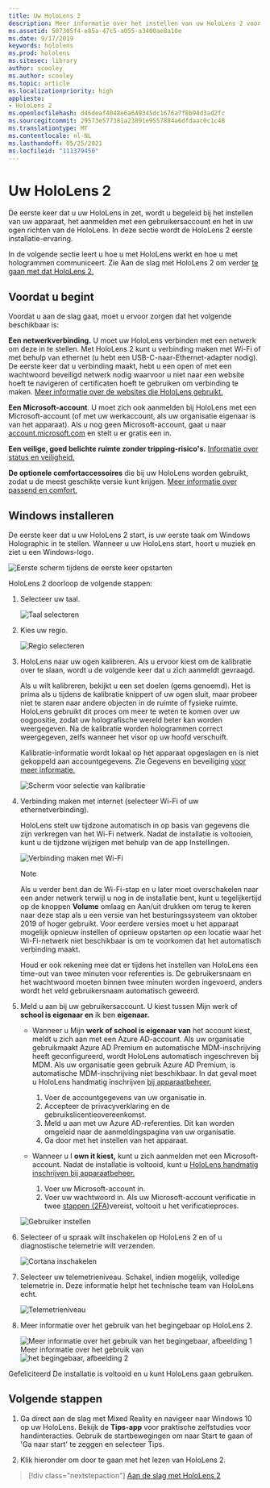 ```yaml
---
title: Uw HoloLens 2
description: Meer informatie over het instellen van uw HoloLens 2 voor de eerste keer via Wi-Fi-netwerk met een Microsoft-account (MSA) of een Azure Active Directory-account (AAD).
ms.assetid: 507305f4-e85a-47c5-a055-a3400ae8a10e
ms.date: 9/17/2019
keywords: hololens
ms.prod: hololens
ms.sitesec: library
author: scooley
ms.author: scooley
ms.topic: article
ms.localizationpriority: high
appliesto:
- HoloLens 2
ms.openlocfilehash: d46deaf4048e6a649345dc1676a7f8b94d3ad2fc
ms.sourcegitcommit: 29573e577381a23891e9557884a6dfdaac0c1c48
ms.translationtype: MT
ms.contentlocale: nl-NL
ms.lasthandoff: 05/25/2021
ms.locfileid: "111379450"
---
```

# <a name="set-up-your-hololens-2"></a>Uw HoloLens 2

De eerste keer dat u uw HoloLens in zet, wordt u begeleid bij het instellen van uw apparaat, het aanmelden met een gebruikersaccount en het in uw ogen richten van de HoloLens.  In deze sectie wordt de HoloLens 2 eerste installatie-ervaring.

In de volgende sectie leert u hoe u met HoloLens werkt en hoe u met hologrammen communiceert. Zie Aan de slag met HoloLens 2 om verder [te gaan met dat HoloLens 2.](hololens2-basic-usage.md)

## <a name="before-you-start"></a>Voordat u begint

Voordat u aan de slag gaat, moet u ervoor zorgen dat het volgende beschikbaar is:

**Een netwerkverbinding.** U moet uw HoloLens verbinden met een netwerk om deze in te stellen. Met HoloLens 2 kunt u verbinding maken met Wi-Fi of met behulp van ethernet (u hebt een USB-C-naar-Ethernet-adapter nodig). De eerste keer dat u verbinding maakt, hebt u een open of met een wachtwoord beveiligd netwerk nodig waarvoor u niet naar een website hoeft te navigeren of certificaten hoeft te gebruiken om verbinding te maken. [Meer informatie over de websites die HoloLens gebruikt.](hololens-offline.md)

**Een Microsoft-account**. U moet zich ook aanmelden bij HoloLens met een Microsoft-account (of met uw werkaccount, als uw organisatie eigenaar is van het apparaat). Als u nog geen Microsoft-account, gaat u naar [account.microsoft.com](https://account.microsoft.com) en stelt u er gratis een in.

**Een veilige, goed belichte ruimte zonder tripping-risico's.** [Informatie over status en veiligheid.](https://go.microsoft.com/fwlink/p/?LinkId=746661)

**De optionele comfortaccessoires** die bij uw HoloLens worden gebruikt, zodat u de meest geschikte versie kunt krijgen. [Meer informatie over passend en comfort.](hololens2-setup.md#adjust-fit)

## <a name="set-up-windows"></a>Windows installeren

De eerste keer dat u uw HoloLens 2 start, is uw eerste taak om Windows Holographic in te stellen.  Wanneer u uw HoloLens start, hoort u muziek en ziet u een Windows-logo.

![Eerste scherm tijdens de eerste keer opstarten](images/01-magic-moment.png)

HoloLens 2 doorloop de volgende stappen:

1. Selecteer uw taal.

    ![Taal selecteren](images/04-language.png)

1. Kies uw regio.

    ![Regio selecteren](images/05-region.png)

1. HoloLens naar uw ogen kalibreren.  Als u ervoor kiest om de kalibratie over te slaan, wordt u de volgende keer dat u zich aanmeldt gevraagd.

    Als u wilt kalibreren, bekijkt u een set doelen (gems genoemd). Het is prima als u tijdens de kalibratie knippert of uw ogen sluit, maar probeer niet te staren naar andere objecten in de ruimte of fysieke ruimte. HoloLens gebruikt dit proces om meer te weten te komen over uw oogpositie, zodat uw holografische wereld beter kan worden weergegeven. Na de kalibratie worden hologrammen correct weergegeven, zelfs wanneer het visor op uw hoofd verschuift.

    Kalibratie-informatie wordt lokaal op het apparaat opgeslagen en is niet gekoppeld aan accountgegevens. Zie Gegevens en beveiliging [voor meer informatie.](hololens-calibration.md#calibration-data-and-security)

    ![Scherm voor selectie van kalibratie](images/06-et-corners.png)

1. Verbinding maken met internet (selecteer Wi-Fi of uw ethernetverbinding).

     HoloLens stelt uw tijdzone automatisch in op basis van gegevens die zijn verkregen van het Wi-Fi netwerk. Nadat de installatie is voltooien, kunt u de tijdzone wijzigen met behulp van de app Instellingen.

    ![Verbinding maken met Wi-Fi](images/11-network.png)

    > [!NOTE] 
    > Als u verder bent dan de Wi-Fi-stap en u later moet overschakelen naar een ander  netwerk terwijl u nog in de installatie bent, kunt u tegelijkertijd op de knoppen **Volume** omlaag en Aan/uit drukken om terug te keren naar deze stap als u een versie van het besturingssysteem van oktober 2019 of hoger gebruikt. Voor eerdere versies moet u [](hololens-recovery.md) het apparaat mogelijk opnieuw instellen of opnieuw opstarten op een locatie waar het Wi-Fi-netwerk niet beschikbaar is om te voorkomen dat het automatisch verbinding maakt.
    > 
    > Houd er ook rekening mee dat er tijdens het instellen van HoloLens een time-out van twee minuten voor referenties is. De gebruikersnaam en het wachtwoord moeten binnen twee minuten worden ingevoerd, anders wordt het veld gebruikersnaam automatisch geweerd.

1. Meld u aan bij uw gebruikersaccount. U kiest tussen Mijn werk of **school is eigenaar en** ik ben **eigenaar.**

    - Wanneer u Mijn **werk of school is eigenaar van** het account kiest, meldt u zich aan met een Azure AD-account. Als uw organisatie gebruikmaakt Azure AD Premium en automatische MDM-inschrijving heeft geconfigureerd, wordt HoloLens automatisch ingeschreven bij MDM. Als uw organisatie geen gebruik Azure AD Premium, is automatische MDM-inschrijving niet beschikbaar. In dat geval moet u HoloLens handmatig inschrijven [bij apparaatbeheer.](hololens-enroll-mdm.md#different-ways-to-enroll)

        1. Voer de accountgegevens van uw organisatie in.
        1. Accepteer de privacyverklaring en de gebruikslicentieovereenkomst.
        1. Meld u aan met uw Azure AD-referenties. Dit kan worden omgeleid naar de aanmeldingspagina van uw organisatie.
        1. Ga door met het instellen van het apparaat.

    - Wanneer u I **own it kiest,** kunt u zich aanmelden met een Microsoft-account. Nadat de installatie is voltooid, kunt u [HoloLens handmatig inschrijven bij apparaatbeheer.](hololens-enroll-mdm.md#different-ways-to-enroll)

        1. Voer uw Microsoft-account in.
        2. Voer uw wachtwoord in. Als uw Microsoft-account verificatie in twee [stappen (2FA)](https://blogs.technet.microsoft.com/microsoft_blog/2013/04/17/microsoft-account-gets-more-secure/)vereist, voltooit u het verificatieproces.

    ![Gebruiker instellen](images/13-device-owner.png)

1. Selecteer of u spraak wilt inschakelen op HoloLens 2 en of u diagnostische telemetrie wilt verzenden.

    ![Cortana inschakelen](images/22-do-more-with-voice.png)

1. Selecteer uw telemetrieniveau. Schakel, indien mogelijk, volledige telemetrie in. Deze informatie helpt het technische team van HoloLens echt.

     ![Telemetrieniveau](images/24-telemetry.png)

1. Meer informatie over het gebruik van het begingebaar op HoloLens 2.

     ![Meer informatie over het gebruik van het begingebaar, afbeelding 1 Meer informatie over het gebruik van ](images/26-01-startmenu-learning.png) ![ het begingebaar, afbeelding 2](images/26-02-startmenu-learning.png)

Gefeliciteerd  De installatie is voltooid en u kunt HoloLens gaan gebruiken.

## <a name="next-steps"></a>Volgende stappen

1. Ga direct aan de slag met Mixed Reality en navigeer naar Windows 10 op uw HoloLens. Bekijk de **Tips-app** voor praktische zelfstudies voor handinteracties. Gebruik de startbewegingen om naar Start te gaan of 'Ga naar start' te zeggen en selecteer Tips.

1. Klik hieronder om door te gaan met het lezen van HoloLens 2.

> [!div class="nextstepaction"]
> [Aan de slag met HoloLens 2](hololens2-basic-usage.md)
